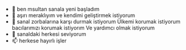 - 👋 ben msultan sanala yeni başladım 
- 👀 aşırı meraklıyım ve kendimi geliştirmek istiyorum 
- 🌱 sanal zorbalarına karşı durmak istiyorum 
Ülkemi korumak istiyorum bacılarımızı korumak istiyorım 
Ve yardımcı olmak istiyorum 
- 💞️ sanaldaki herkesi seviyorum 
- 📫 herkese hayırlı işler 

<!---

--->
